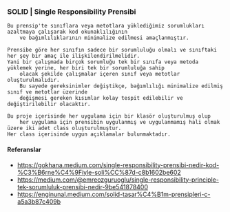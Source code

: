 ﻿### SOLID | Single Responsibility Prensibi

```
Bu prensip'te sınıflara veya metotlara yüklediğimiz sorumlukları azaltmaya çalışarak kod okunaklılığının
	ve bağımlılıklarının minimalize edilmesi amaçlanmıştır.

Prensibe göre her sınıfın sadece bir sorumluluğu olmalı ve sınıftaki her şey bir amaç ile ilişkilendirilmelidir.
Yani bir çalışmada birçok sorumluğu tek bir sınıfa veya metoda yüklemek yerine, her biri tek bir sorumluluğa sahip 
	olacak şekilde çalışmalar içeren sınıf veya metotlar oluşturulmalıdır.
	Bu sayede gereksinimler değiştikçe, bağımlılığı minimalize edilmiş sınıf ve metotlar üzerinde
	değişmesi gereken kısımlar kolay tespit edilebilir ve değiştirilebilir olacaktır.
```


```
Bu proje içerisinde her uygulama için bir klasör oluşturulmuş olup 
	her uygulama için prensibin uygulanmış ve uygulanmamış hali olmak üzere iki adet class oluşturulmuştur.
Her class içerisinde uygun açıklamalar bulunmaktadır.
```


#### Referanslar

* https://gokhana.medium.com/single-responsibility-prensibi-nedir-kod-%C3%B6rne%C4%9Fiyle-soli%CC%87d-c8b1602be602
* https://medium.com/@emreozguruoglu/single-responsibility-principle-tek-sorumluluk-prensibi-nedir-9be541878400
* https://enginunal.medium.com/solid-tasar%C4%B1m-prensipleri-c-a5a3b87c409b